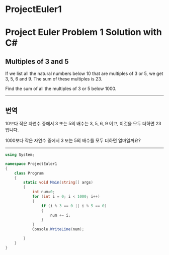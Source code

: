 # ProjectEuler1

Project Euler Problem 1 Solution with C#
=============
Multiples of 3 and 5
-------------
If we list all the natural numbers below 10 that are multiples of 3 or 5, we get 3, 5, 6 and 9. The sum of these multiples is 23.

Find the sum of all the multiples of 3 or 5 below 1000.
- - -
번역
-------------
10보다 작은 자연수 중에서 3 또는 5의 배수는 3, 5, 6, 9 이고, 이것을 모두 더하면 23입니다.

1000보다 작은 자연수 중에서 3 또는 5의 배수를 모두 더하면 얼마일까요?
- - -
```csharp ProjectEuler1.cs https://github.com/mgh3326/ProjectEuler1/blob/master/ProjectEuler1/Program.cs github
using System;

namespace ProjectEuler1
{
    class Program
    {
        static void Main(string[] args)
        {
            int num=0;
            for (int i = 0; i < 1000; i++)
            {
                if (i % 3 == 0 || i % 5 == 0)
                {
                    num += i;
                }
            }
            Console.WriteLine(num);

        }
    }
}
```
